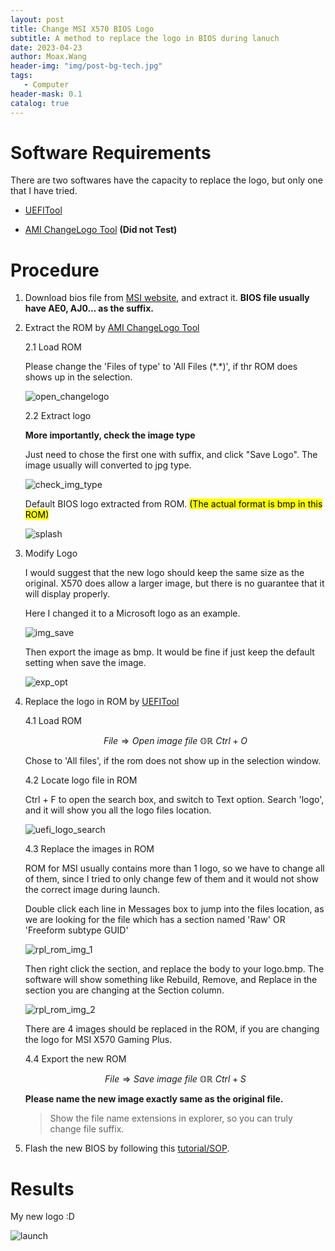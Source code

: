 ```yaml
---
layout: post
title: Change MSI X570 BIOS Logo
subtitle: A method to replace the logo in BIOS during lanuch
date: 2023-04-23
author: Moax.Wang
header-img: "img/post-bg-tech.jpg"
tags:
   - Computer
header-mask: 0.1
catalog: true
---
```


# Software Requirements

There are two softwares have the capacity to replace the logo, but only one that I have tried.

- [UEFITool](https://github.com/MoaxWang/Logo-Change-MSI-X570-Gaming-Plus/releases/tag/ChangeLogo)

- [AMI ChangeLogo Tool](https://github.com/MoaxWang/Logo-Change-MSI-X570-Gaming-Plus/releases/tag/ChangeLogo) **(Did not Test)**

# Procedure

1. Download bios file from [MSI website](https://us.msi.com/Motherboard/MPG-X570-GAMING-PLUS/support), and extract it. **BIOS file usually have AE0, AJ0... as the suffix.**

2. Extract the ROM by [AMI ChangeLogo Tool](https://github.com/MoaxWang/Logo-Change-MSI-X570-Gaming-Plus/releases/tag/ChangeLogo)

    2.1 Load ROM

    Please change the 'Files of type' to 'All Files (\*.*)', if thr ROM does shows up in the selection.

    ![open_changelogo](https://cdn.jsdelivr.net/gh/MoaxWang/Logo-Change-MSI-X570-Gaming-Plus/jpg/open_changelogo.jpg)

    2.2 Extract logo

    **More importantly, check the image type**

    Just need to chose the first one with suffix, and click "Save Logo". The image usually will converted to jpg type.

    ![check_img_type](https://cdn.jsdelivr.net/gh/MoaxWang/Logo-Change-MSI-X570-Gaming-Plus/jpg/check_img_type.jpg)

    Default BIOS logo extracted from ROM. <mark>(The actual format is bmp in this ROM)</mark>

    ![splash](https://cdn.jsdelivr.net/gh/MoaxWang/Logo-Change-MSI-X570-Gaming-Plus/jpg/splash.jpg)

3. Modify Logo

    I would suggest that the new logo should keep the same size as the original. X570 does allow a larger image, but there is no guarantee that it will display properly.

    Here I changed it to a Microsoft logo as an example.

    ![img_save](https://cdn.jsdelivr.net/gh/MoaxWang/Logo-Change-MSI-X570-Gaming-Plus/jpg/img_save.jpg)

    Then export the image as bmp. It would be fine if just keep the default setting when save the image.

    ![exp_opt](https://cdn.jsdelivr.net/gh/MoaxWang/Logo-Change-MSI-X570-Gaming-Plus/jpg/exp_opt.jpg)

4. Replace the logo in ROM by [UEFITool](https://github.com/MoaxWang/Logo-Change-MSI-X570-Gaming-Plus/releases/tag/ChangeLogo)

    4.1 Load ROM

    $$
    File\Rightarrow Open\ image\ file\ \mathbb{OR}\ Ctrl+O
    $$

    Chose to 'All files', if the rom does not show up in the selection window.

    4.2 Locate logo file in ROM

    Ctrl + F to open the search box, and switch to Text option. Search 'logo', and it will show you all the logo files location.

    ![uefi_logo_search](https://cdn.jsdelivr.net/gh/MoaxWang/Logo-Change-MSI-X570-Gaming-Plus/jpg/uefi_logo_search.jpg)

    4.3 Replace the images in ROM

    ROM for MSI usually contains more than 1 logo, so we have to change all of them, since I tried to only change few of them and it would not show the correct image during launch.

    Double click each line in Messages box to jump into the files location, as we are looking for the file which has a section named 'Raw' OR 'Freeform subtype GUID'

    ![rpl_rom_img_1](https://cdn.jsdelivr.net/gh/MoaxWang/Logo-Change-MSI-X570-Gaming-Plus/jpg/rpl_rom_img_1.jpg)

    Then right click the section, and replace the body to your logo.bmp. The software will show something like Rebuild, Remove, and Replace in the section you are changing at the Section column.

    ![rpl_rom_img_2](https://cdn.jsdelivr.net/gh/MoaxWang/Logo-Change-MSI-X570-Gaming-Plus/jpg/rpl_rom_img_2.jpg)

    There are 4 images should be replaced in the ROM, if you are changing the logo for MSI X570 Gaming Plus. 

    4.4 Export the new ROM

    $$
    File\Rightarrow Save\ image\ file\ \mathbb{OR}\ Ctrl+S
    $$

    **Please name the new image exactly same as the original file.**

    >Show the file name extensions in explorer, so you can truly change file suffix.

5. Flash the new BIOS by following this [tutorial/SOP](https://storage-asset.msi.com/files/pdf/How_to_flash_the_BIOS.pdf).
    
# Results

My new logo :D

![launch](https://cdn.jsdelivr.net/gh/MoaxWang/Logo-Change-MSI-X570-Gaming-Plus/jpg/launch.gif)